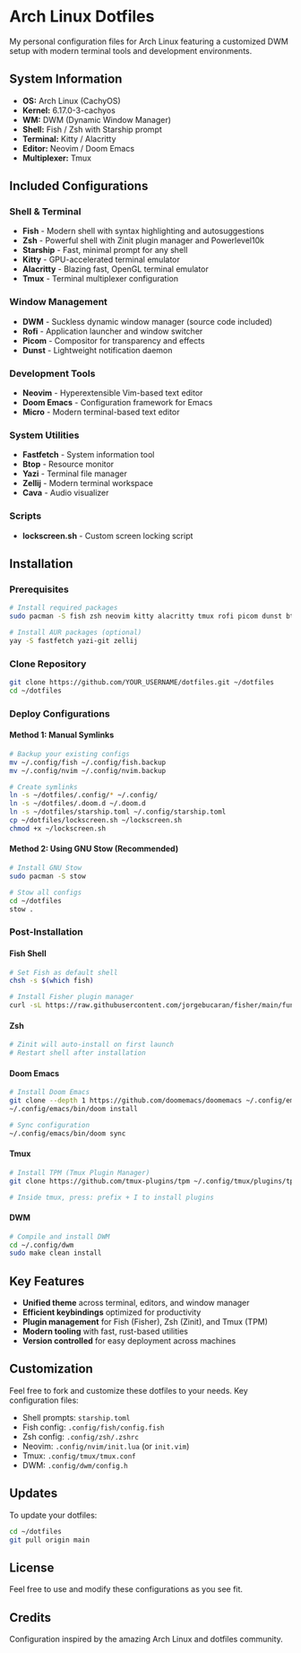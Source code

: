 # Arch Linux Dotfiles

My personal configuration files for Arch Linux featuring a customized DWM setup with modern terminal tools and development environments.

## System Information

- **OS:** Arch Linux (CachyOS)
- **Kernel:** 6.17.0-3-cachyos
- **WM:** DWM (Dynamic Window Manager)
- **Shell:** Fish / Zsh with Starship prompt
- **Terminal:** Kitty / Alacritty
- **Editor:** Neovim / Doom Emacs
- **Multiplexer:** Tmux

## Included Configurations

### Shell & Terminal
- **Fish** - Modern shell with syntax highlighting and autosuggestions
- **Zsh** - Powerful shell with Zinit plugin manager and Powerlevel10k
- **Starship** - Fast, minimal prompt for any shell
- **Kitty** - GPU-accelerated terminal emulator
- **Alacritty** - Blazing fast, OpenGL terminal emulator
- **Tmux** - Terminal multiplexer configuration

### Window Management
- **DWM** - Suckless dynamic window manager (source code included)
- **Rofi** - Application launcher and window switcher
- **Picom** - Compositor for transparency and effects
- **Dunst** - Lightweight notification daemon

### Development Tools
- **Neovim** - Hyperextensible Vim-based text editor
- **Doom Emacs** - Configuration framework for Emacs
- **Micro** - Modern terminal-based text editor

### System Utilities
- **Fastfetch** - System information tool
- **Btop** - Resource monitor
- **Yazi** - Terminal file manager
- **Zellij** - Modern terminal workspace
- **Cava** - Audio visualizer

### Scripts
- **lockscreen.sh** - Custom screen locking script

## Installation

### Prerequisites

```bash
# Install required packages
sudo pacman -S fish zsh neovim kitty alacritty tmux rofi picom dunst btop starship git stow

# Install AUR packages (optional)
yay -S fastfetch yazi-git zellij
```

### Clone Repository

```bash
git clone https://github.com/YOUR_USERNAME/dotfiles.git ~/dotfiles
cd ~/dotfiles
```

### Deploy Configurations

#### Method 1: Manual Symlinks

```bash
# Backup your existing configs
mv ~/.config/fish ~/.config/fish.backup
mv ~/.config/nvim ~/.config/nvim.backup

# Create symlinks
ln -s ~/dotfiles/.config/* ~/.config/
ln -s ~/dotfiles/.doom.d ~/.doom.d
ln -s ~/dotfiles/starship.toml ~/.config/starship.toml
cp ~/dotfiles/lockscreen.sh ~/lockscreen.sh
chmod +x ~/lockscreen.sh
```

#### Method 2: Using GNU Stow (Recommended)

```bash
# Install GNU Stow
sudo pacman -S stow

# Stow all configs
cd ~/dotfiles
stow .
```

### Post-Installation

#### Fish Shell
```bash
# Set Fish as default shell
chsh -s $(which fish)

# Install Fisher plugin manager
curl -sL https://raw.githubusercontent.com/jorgebucaran/fisher/main/functions/fisher.fish | source && fisher install jorgebucaran/fisher
```

#### Zsh
```bash
# Zinit will auto-install on first launch
# Restart shell after installation
```

#### Doom Emacs
```bash
# Install Doom Emacs
git clone --depth 1 https://github.com/doomemacs/doomemacs ~/.config/emacs
~/.config/emacs/bin/doom install

# Sync configuration
~/.config/emacs/bin/doom sync
```

#### Tmux
```bash
# Install TPM (Tmux Plugin Manager)
git clone https://github.com/tmux-plugins/tpm ~/.config/tmux/plugins/tpm

# Inside tmux, press: prefix + I to install plugins
```

#### DWM
```bash
# Compile and install DWM
cd ~/.config/dwm
sudo make clean install
```

## Key Features

- **Unified theme** across terminal, editors, and window manager
- **Efficient keybindings** optimized for productivity
- **Plugin management** for Fish (Fisher), Zsh (Zinit), and Tmux (TPM)
- **Modern tooling** with fast, rust-based utilities
- **Version controlled** for easy deployment across machines

## Customization

Feel free to fork and customize these dotfiles to your needs. Key configuration files:

- Shell prompts: `starship.toml`
- Fish config: `.config/fish/config.fish`
- Zsh config: `.config/zsh/.zshrc`
- Neovim: `.config/nvim/init.lua` (or `init.vim`)
- Tmux: `.config/tmux/tmux.conf`
- DWM: `.config/dwm/config.h`

## Updates

To update your dotfiles:

```bash
cd ~/dotfiles
git pull origin main
```

## License

Feel free to use and modify these configurations as you see fit.

## Credits

Configuration inspired by the amazing Arch Linux and dotfiles community.
